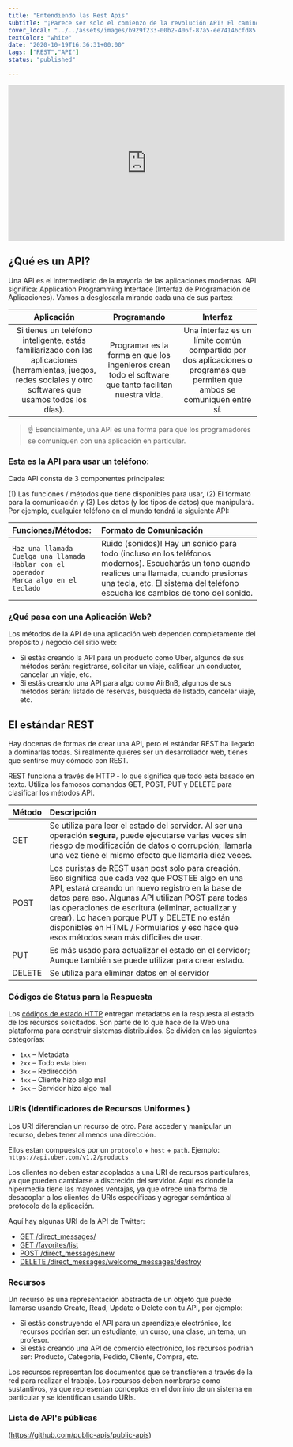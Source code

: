 ```yaml
---
title: "Entendiendo las Rest Apis"
subtitle: "¡Parece ser solo el comienzo de la revolución API! El camino de la humanidad se dirige hacia la arquitectura de la API ... puedes aprender cualquier idioma o herramienta, pero esta es una de esas pocas especialidades que te garantizará un trabajo bien pagado durante los próximos 60 años, así que siéntete cómodo con REST Api. :)"
cover_local: "../../assets/images/b929f233-00b2-406f-87a5-ee74146cfd85.jpeg"
textColor: "white"
date: "2020-10-19T16:36:31+00:00"
tags: ["REST","API"]
status: "published"

---
```


<iframe width="560" height="315" src="https://www.youtube.com/embed/QsrWtqnQGMc" frameborder="0" allow="accelerometer; autoplay; encrypted-media; gyroscope; picture-in-picture" allowfullscreen></iframe>

## ¿Qué es un API?


Una API es el intermediario de la mayoría de las aplicaciones modernas. API significa: Application Programming Interface (Interfaz de Programación de Aplicaciones). Vamos a desglosarla mirando cada una de sus partes:

|**Aplicación**    |**Programando**    |**Interfaz**    |
|:-----------------:|:-----------------:|:---------------:|
Si tienes un teléfono inteligente, estás familiarizado con las aplicaciones (herramientas, juegos, redes sociales y otro softwares que usamos todos los días).    |Programar es la forma en que los ingenieros crean todo el software que tanto facilitan nuestra vida.   |Una interfaz es un límite común compartido por dos aplicaciones o programas que permiten que ambos se comuniquen entre sí.

> :point_up: Esencialmente, una API es una forma para que los programadores se comuniquen con una aplicación en particular.

### Esta es la API para usar un teléfono:

Cada API consta de 3 componentes principales: 

(1) Las funciones / métodos que tiene disponibles para usar, 
(2) El formato para la comunicación y 
(3) Los datos (y los tipos de datos) que manipulará. Por ejemplo, cualquier teléfono en el mundo tendrá la siguiente API:

|**Funciones/Métodos:**   |**Formato de Comunicación**   |
|:------------------------|:--------------------------|
|`Haz una llamada`<br>`Cuelga una llamada`<br>`Hablar con el operador`<br>`Marca algo en el teclado`    |Ruido (sonidos)!  Hay un sonido para todo (incluso en los teléfonos modernos). Escucharás un tono cuando realices una llamada, cuando presionas una tecla, etc. El sistema del teléfono escucha los cambios de tono del sonido.     |

### ¿Qué pasa con una Aplicación Web?

Los métodos de la API de una aplicación web dependen completamente del propósito / negocio del sitio web:

+ Si estás creando la API para un producto como Uber, algunos de sus métodos serán: registrarse, solicitar un viaje, calificar un conductor, cancelar un viaje, etc.
+ Si estás creando una API para algo como AirBnB, algunos de sus métodos serán: listado de reservas, búsqueda de listado, cancelar viaje, etc.

## El estándar REST


Hay docenas de formas de crear una API, pero el estándar REST ha llegado a dominarlas todas. Si realmente quieres ser un desarrollador web, tienes que sentirse muy cómodo con REST.

REST funciona a través de HTTP - lo que significa que todo está basado en texto. Utiliza los famosos comandos GET, POST, PUT y DELETE para clasificar los métodos API.

|**Método**    |**Descripción**    |
|:-------------|:--------------|
|GET          |Se utiliza para leer el estado del servidor. Al ser una operación **segura**, puede ejecutarse varias veces sin riesgo de modificación de datos o corrupción; llamarla una vez tiene el mismo efecto que llamarla diez veces.    |
|POST        |Los puristas de REST usan post solo para creación. Eso significa que cada vez que POSTEE algo en una API, estará creando un nuevo registro en la base de datos para eso. Algunas API utilizan POST para todas las operaciones de escritura (eliminar, actualizar y crear). Lo hacen porque PUT y DELETE no están disponibles en HTML / Formularios y eso hace que esos métodos sean más difíciles de usar.      |
|PUT      |Es más usado para actualizar el estado en el servidor; Aunque también se puede utilizar para crear estado.     |
|DELETE     |Se utiliza para eliminar datos en el servidor     |


### Códigos de Status para la Respuesta

Los [códigos de estado HTTP](https://www.w3.org/Protocols/rfc2616/rfc2616-sec10.html) entregan metadatos en la respuesta al estado de los recursos solicitados. Son parte de lo que hace de la Web una plataforma para construir sistemas distribuidos. Se dividen en las siguientes categorías:

+ `1xx` – Metadata
+ `2xx` – Todo esta bien
+ `3xx` – Redirección
+ `4xx` – Cliente hizo algo mal
+ `5xx` – Servidor hizo algo mal

### URIs (Identificadores de Recursos Uniformes )

Los URI diferencian un recurso de otro. Para acceder y manipular un recurso, debes tener al menos una dirección.

Ellos estan compuestos por un `protocolo` + `host` + `path`.
Ejemplo: `https://api.uber.com/v1.2/products`

Los clientes no deben estar acoplados a una URI de recursos particulares, ya que pueden cambiarse a discreción del servidor. Aquí es donde la hipermedia tiene las mayores ventajas, ya que ofrece una forma de desacoplar a los clientes de URIs específicas y agregar semántica al protocolo de la aplicación.

Aquí hay algunas URI de la API de Twitter:

+ [GET /direct_messages/](https://developer.twitter.com/en/docs/direct-messages/sending-and-receiving/api-reference/get-sent-message)
+ [GET /favorites/list](https://developer.twitter.com/en/docs/tweets/post-and-engage/api-reference/get-favorites-list)
+ [POST /direct_messages/new](https://developer.twitter.com/en/docs/api-reference-index)
+ [DELETE /direct_messages/welcome_messages/destroy](https://developer.twitter.com/rest/reference/del/direct_messages/welcome_messages/destroy)

### Recursos

Un recurso es una representación abstracta de un objeto que puede llamarse usando Create, Read, Update o Delete con tu API, por ejemplo:

+ Si estás construyendo el API para un aprendizaje electrónico, los recursos podrían ser: un estudiante, un curso, una clase, un tema, un profesor.
+ Si estás creando una API de comercio electrónico, los recursos podrian ser: Producto, Categoría, Pedido, Cliente, Compra, etc.
  
Los recursos representan los documentos que se transfieren a través de la red para realizar el trabajo. Los recursos deben nombrarse como sustantivos, ya que representan conceptos en el dominio de un sistema en particular y se identifican usando URIs.



### Lista de API's públicas

(https://github.com/public-apis/public-apis)


